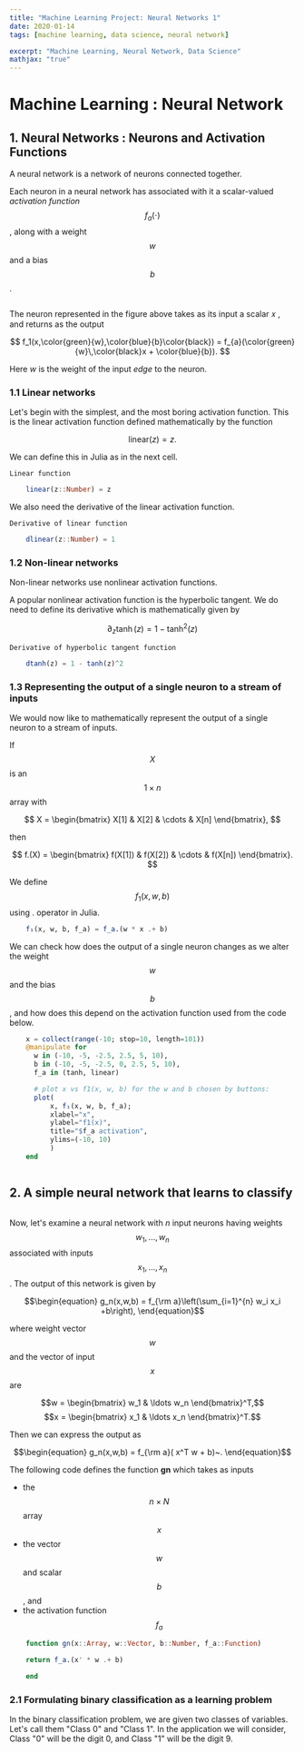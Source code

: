 ```yaml
---
title: "Machine Learning Project: Neural Networks 1"
date: 2020-01-14
tags: [machine learning, data science, neural network]

excerpt: "Machine Learning, Neural Network, Data Science"
mathjax: "true"
---
```



# Machine Learning : Neural Network

## 1. Neural Networks : Neurons and Activation Functions

A neural network is a network of neurons connected together.

Each neuron in a neural network has associated with it a scalar-valued _activation function_ $$ f_a(\cdot) $$, along with a weight $$ w $$ and a bias $$ b $$.

<img src="{{ site.url }}{{ site.baseurl }}/images/ml1/single.png" alt="">


The neuron represented in the figure above takes as its input a scalar  𝑥 , and returns as the output

$$ f_1(x,\color{green}{w},\color{blue}{b}\color{black}) = f_{a}(\color{green}{w}\,\color{black}x + \color{blue}{b}). $$

Here $w$ is the weight of the input _edge_ to the neuron.

### 1.1 Linear networks

Let's begin with the simplest, and the most boring activation function. This is the linear activation function defined mathematically by the function

$$ \textrm{linear}(z)=z. $$

We can define this in Julia as in the next cell.

`Linear function`

```Julia
    linear(z::Number) = z
```

We also need the derivative of the linear activation function.

`Derivative of linear function`

```Julia
    dlinear(z::Number) = 1
```


### 1.2 Non-linear networks

Non-linear networks use nonlinear activation functions.

A popular nonlinear activation function is the hyperbolic tangent. We do need to define its derivative which is mathematically given by

$$\partial_z \tanh(z) = 1-\tanh^2(z)$$

`Derivative of hyperbolic tangent function`

```Julia
    dtanh(z) = 1 - tanh(z)^2
```


### 1.3 Representing the output of a single neuron to a stream of inputs

We would now like to mathematically represent the output of a single neuron to a stream of inputs.

If $$ X $$ is an $$ 1 \times n $$ array with

$$ X = \begin{bmatrix} X[1] & X[2] & \cdots &  X[n] \end{bmatrix}, $$

then

$$ f.(X) = \begin{bmatrix} f(X[1]) & f(X[2]) & \cdots &  f(X[n]) \end{bmatrix}. $$

We define $$ f_1(x,w,b) $$ using . operator in Julia.

```Julia
    f₁(x, w, b, f_a) = f_a.(w * x .+ b)
```

We can check how does the output of a single neuron changes as we alter the weight $$ w $$ and the bias $$ b $$, and how does this depend on the activation function used from the code below.

```Julia
    x = collect(range(-10; stop=10, length=101))
    @manipulate for
      w in (-10, -5, -2.5, 2.5, 5, 10),
      b in (-10, -5, -2.5, 0, 2.5, 5, 10),
      f_a in (tanh, linear)

      # plot x vs f1(x, w, b) for the w and b chosen by buttons:
      plot(
          x, f₁(x, w, b, f_a);
          xlabel="x",
          ylabel="f1(x)",
          title="$f_a activation",
          ylims=(-10, 10)
          )
    end
```

<img src="{{ site.url }}{{ site.baseurl }}/images/ml1/plot_single.png" alt="">


## 2. A simple neural network that learns to classify

<img src="{{ site.url }}{{ site.baseurl }}/images/ml1/mul_input.png" alt="">

Now, let's examine a neural network with $n$ input neurons having weights $$ w_1, ... ,w_n $$ associated with inputs $$x_1, ... ,x_n $$. The output of this network is given by

$$\begin{equation}
g_n(x,w,b) = f_{\rm a}\left(\sum_{i=1}^{n} w_i x_i +b\right),
\end{equation}$$

where weight vector $$w$$ and the vector of input $$ x $$ are

$$w = \begin{bmatrix} w_1 & \ldots w_n \end{bmatrix}^T,$$
$$x = \begin{bmatrix} x_1 & \ldots x_n \end{bmatrix}^T.$$

Then we can express the output as

$$\begin{equation}
g_n(x,w,b) = f_{\rm a}( x^T w + b)~.
\end{equation}$$

The following code defines the function **gn** which takes as inputs
- the $$ n \times N$$ array $$x$$
- the vector $$w$$ and scalar $$b$$, and
- the activation function $$f_a$$


```Julia
    function gn(x::Array, w::Vector, b::Number, f_a::Function)

    return f_a.(x' * w .+ b)  

    end
```

### 2.1 Formulating binary classification as a learning problem

In the binary classification problem, we are given two classes of variables. Let's call them "Class 0" and "Class 1". In the application we will consider, Class "0" will be the digit 0, and Class "1" will be the digit 9.
